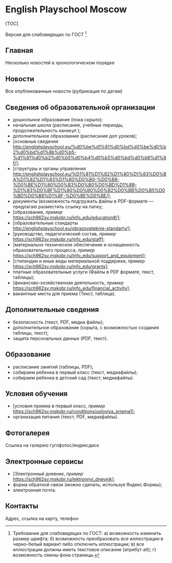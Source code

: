 # English Playschool Moscow

[TOC]

Версия для слабовидящих по ГОСТ [^a11y_gost]

[^a11y_gost]: Требования для слабовидящих по ГОСТ: а) возможность изменить размер шрифта; б) возможность преобразовать все иллюстрации в черно-белый вариант либо отключить иллюстрации; в) все иллюстрации должны иметь текстовое описание (атрибут alt); г) возможность смены фона страницы.

 
## Главная
Несколько новостей в хронологическом порядке

## Новости
Все опубликованные новости (рубрикация по датам)

## Сведения об образовательной организации
- дошкольное образование (пока скрыто);
- начальная школа (расписание, учебные периоды, продолжительность каникул );
- дополнительное образование (расписание доп уроков);
- [основные сведения http://englishplayschool.eu/%d0%be%d1%81%d0%bd%d0%be%d0%b2%d0%bd%d1%8b%d0%b5-%d1%81%d0%b2%d0%b5%d0%b4%d0%b5%d0%bd%d0%b8%d1%8f/];
- [структуры и органы управления http://englishplayschool.eu/%D1%81%D1%82%D1%80%D1%83%D0%BA%D1%82%D1%83%D1%80%D0%B0-%D0%B8-%D0%BE%D1%80%D0%B3%D0%B0%D0%BD%D1%8B-%D1%83%D0%BF%D1%80%D0%B0%D0%B2%D0%BB%D0%B5%D0%BD%D0%B8%D1%8F-%D0%BE%D0%BE/];
- документы (возможность подгружать файлы в PDF-формате — предлагаю разместить ссылку на папку;
- [образование, _пример_ https://sch962sv.mskobr.ru/info_edu/education#/];
- [образовательные стандарты http://englishplayschool.eu/obrazovateknie-standarty/];
- [руководство, педагогический состав, _пример_ https://sch962sv.mskobr.ru/info_edu/staff];
- [материально техническое обеспечение и оснащенность образовательного процесса, _пример_ https://sch962sv.mskobr.ru/info_edu/support_and_equipment];
- [стипендии и иные виды материальной поддержки, _пример_ https://sch962sv.mskobr.ru/info_edu/grants];
- платные образовательные услуги
(Файлы в PDF формате, текст, таблицы);
- [финансово-хозяйственная деятельность, _пример_ https://sch962sv.mskobr.ru/info_edu/financial_activity];
- вакантные места для приема (Текст, таблица).

## Дополнительные сведения
- безопасность (текст, PDF, медиа файлы);
- ​дополнительное образование (скрыта, с возможностью создания таблицы, текст);
- защита персональных данных (PDF, текст).

## Образование
- расписание занятий (таблицы, PDF);
- собираем ребенка в первый класс (текст, медиафайлы);
- собираем ребенка в детский сад (текст, медиафайлы).
 
## Условия обучения
- [условия приема в первый класс, _пример_ https://sch962sv.mskobr.ru/conditions/usloviya_priema1];
- организация питания (текст, PDF, медиафайлы).

## Фотогалерея
Ссылка на галерею гуглфотос/яндексдиск

## Электронные сервисы
- [Электронный дневник, _пример_ https://sch962sv.mskobr.ru/lektronnyj_dnevnik];
- форма обратной связи (можно сделать, используя Яндекс.Формы);
- электронная почта.

## Контакты
Адрес, ссылка на карту, телефон

